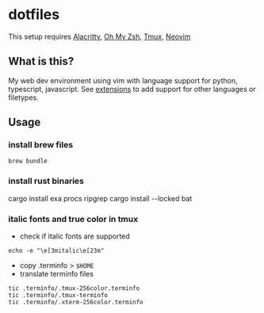# dotfiles
This setup requires [Alacritty](https://github.com/jwilm/alacritty), [Oh My Zsh](https://ohmyz.sh/), [Tmux](https://github.com/tmux/tmux), [Neovim](https://github.com/neovim/neovim)

## What is this?
My web dev environment using vim with language support for python, typescript, javascript.
See [extensions](https://github.com/neoclide/coc.nvim/wiki/Using-coc-extensions#implemented-coc-extensions) to add support for other languages or filetypes.

## Usage
### install brew files
`brew bundle`

### install rust binaries
cargo install exa procs ripgrep
cargo install --locked bat

### italic fonts and true color in tmux
- check if italic fonts are supported
```
echo -e "\e[3mitalic\e[23m"
```
- copy .terminfo > `$HOME`
- translate terminfo files
```
tic .terminfo/.tmux-256color.terminfo
tic .terminfo/.tmux-terminfo
tic .terminfo/.xterm-256color.terminfo
```
